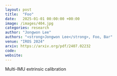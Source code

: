 ```yaml
---
layout: post
title:  "Foo"
date:   2025-01-01 00:00:00 +00:00
image: /images/404.jpg
categories: research
author: "Jongwon Lee"
authors: "<strong>Jongwon Lee</strong>, Foo, Bar"
venue: "IROS 2024"
arxiv: https://arxiv.org/pdf/2407.02232
code: 
website: 
---
```

Multi-IMU extrinsic calibration 